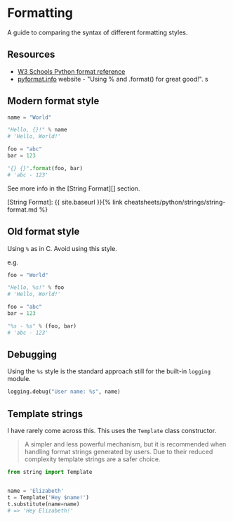 
# Formatting

A guide to comparing the syntax of different formatting styles.


## Resources

- [W3 Schools Python format reference](https://www.w3schools.com/python/ref_string_format.asp)
- [pyformat.info](https://pyformat.info/) website - "Using % and .format() for great good!".
s

## Modern format style

```python
name = "World"

"Hello, {}!" % name
# 'Hello, World!'
```

```python
foo = "abc"
bar = 123

"{} {}".format(foo, bar)
# 'abc - 123'
```

See more info in the [String Format][] section.

[String Format]: {{ site.baseurl }}{% link cheatsheets/python/strings/string-format.md %}


## Old format style

Using `%` as in C. Avoid using this style.

e.g.

```python
foo = "World"

"Hello, %s!" % foo
# 'Hello, World!'
```

```python
foo = "abc"
bar = 123

"%s - %s" % (foo, bar)
# 'abc - 123'
```


## Debugging

Using the `%s` style is the standard approach still for the built-in `logging` module.

```python
logging.debug("User name: %s", name)
```


## Template strings

I have rarely come across this. This uses the `Template` class constructor.

> A simpler and less powerful mechanism, but it is recommended when handling format strings generated by users. Due to their reduced complexity template strings are a safer choice.

```python
from string import Template


name = 'Elizabeth'
t = Template('Hey $name!')
t.substitute(name=name)
# => 'Hey Elizabeth!'
```
